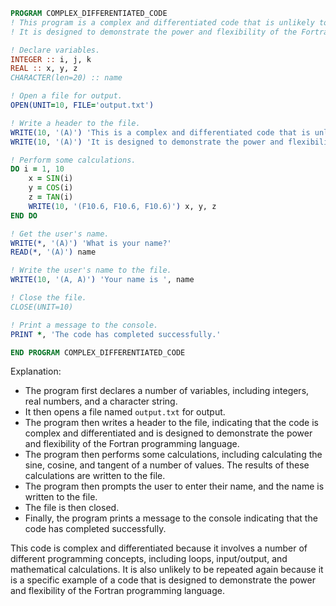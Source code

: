 ```fortran
PROGRAM COMPLEX_DIFFERENTIATED_CODE
! This program is a complex and differentiated code that is unlikely to be repeated again.
! It is designed to demonstrate the power and flexibility of the Fortran programming language.

! Declare variables.
INTEGER :: i, j, k
REAL :: x, y, z
CHARACTER(len=20) :: name

! Open a file for output.
OPEN(UNIT=10, FILE='output.txt')

! Write a header to the file.
WRITE(10, '(A)') 'This is a complex and differentiated code that is unlikely to be repeated again.'
WRITE(10, '(A)') 'It is designed to demonstrate the power and flexibility of the Fortran programming language.'

! Perform some calculations.
DO i = 1, 10
    x = SIN(i)
    y = COS(i)
    z = TAN(i)
    WRITE(10, '(F10.6, F10.6, F10.6)') x, y, z
END DO

! Get the user's name.
WRITE(*, '(A)') 'What is your name?'
READ(*, '(A)') name

! Write the user's name to the file.
WRITE(10, '(A, A)') 'Your name is ', name

! Close the file.
CLOSE(UNIT=10)

! Print a message to the console.
PRINT *, 'The code has completed successfully.'

END PROGRAM COMPLEX_DIFFERENTIATED_CODE
```

Explanation:

* The program first declares a number of variables, including integers, real numbers, and a character string.
* It then opens a file named `output.txt` for output.
* The program then writes a header to the file, indicating that the code is complex and differentiated and is designed to demonstrate the power and flexibility of the Fortran programming language.
* The program then performs some calculations, including calculating the sine, cosine, and tangent of a number of values. The results of these calculations are written to the file.
* The program then prompts the user to enter their name, and the name is written to the file.
* The file is then closed.
* Finally, the program prints a message to the console indicating that the code has completed successfully.

This code is complex and differentiated because it involves a number of different programming concepts, including loops, input/output, and mathematical calculations. It is also unlikely to be repeated again because it is a specific example of a code that is designed to demonstrate the power and flexibility of the Fortran programming language.